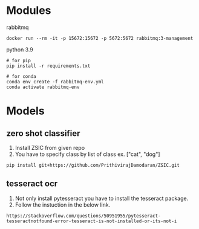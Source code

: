 # Modules
rabbitmq
```
docker run --rm -it -p 15672:15672 -p 5672:5672 rabbitmq:3-management
```

python 3.9

```
# for pip
pip install -r requirements.txt
```

```
# for conda
conda env create -f rabbitmq-env.yml
conda activate rabbitmq-env
```
# Models
## zero shot classifier
1. Install ZSIC from given repo
2. You have to specify class by list of class ex. ["cat", "dog"]
```
pip install git+https://github.com/PrithivirajDamodaran/ZSIC.git
```

## tesseract ocr
1. Not only install pytesseract you have to install the tesseract package. <br>
2. Follow the instuction in the below link.
```
https://stackoverflow.com/questions/50951955/pytesseract-tesseractnotfound-error-tesseract-is-not-installed-or-its-not-i
```